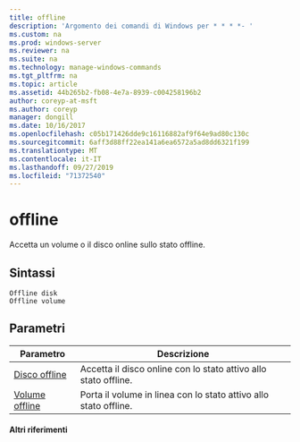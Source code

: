 ```yaml
---
title: offline
description: 'Argomento dei comandi di Windows per * * * *- '
ms.custom: na
ms.prod: windows-server
ms.reviewer: na
ms.suite: na
ms.technology: manage-windows-commands
ms.tgt_pltfrm: na
ms.topic: article
ms.assetid: 44b265b2-fb08-4e7a-8939-c004258196b2
author: coreyp-at-msft
ms.author: coreyp
manager: dongill
ms.date: 10/16/2017
ms.openlocfilehash: c05b171426dde9c16116882af9f64e9ad80c130c
ms.sourcegitcommit: 6aff3d88ff22ea141a6ea6572a5ad8dd6321f199
ms.translationtype: MT
ms.contentlocale: it-IT
ms.lasthandoff: 09/27/2019
ms.locfileid: "71372540"
---
```

# <a name="offline"></a>offline



Accetta un volume o il disco online sullo stato offline.

## <a name="syntax"></a>Sintassi

```
Offline disk
Offline volume
```

## <a name="parameters"></a>Parametri

|Parametro|Descrizione|
|---------|-----------|
|[Disco offline](offline-disk.md)|Accetta il disco online con lo stato attivo allo stato offline.|
|[Volume offline](offline-volume.md)|Porta il volume in linea con lo stato attivo allo stato offline.|

#### <a name="additional-references"></a>Altri riferimenti

